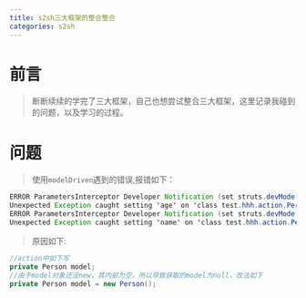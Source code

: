 ```yaml
---
title: s2sh三大框架的整合整合
categories: s2sh
---
```

# 前言
> 断断续续的学完了三大框架，自己也想尝试整合三大框架，这里记录我碰到的问题，以及学习的过程。

# 问题
> 使用`modelDriven`遇到的错误,报错如下：

``` java
ERROR ParametersInterceptor Developer Notification (set struts.devMode to false to disable this message):
Unexpected Exception caught setting 'age' on 'class test.hhh.action.PersonAction: Error setting expression 'age' with value '20'
ERROR ParametersInterceptor Developer Notification (set struts.devMode to false to disable this message):
Unexpected Exception caught setting 'name' on 'class test.hhh.action.PersonAction: Error setting expression 'name' with value 'hhh'
```
> 原因如下:

``` java
//action中如下写
private Person model;
//由于model对象还没new，其内部为空，所以导致获取的model为null，改法如下
private Person model = new Person();
```
